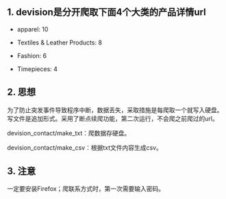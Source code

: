 ## 1. devision是分开爬取下面4个大类的产品详情url

   - apparel: 10

   - Textiles & Leather Products: 8

   - Fashion: 6

   - Timepieces: 4

## 2. 思想

   为了防止突发事件导致程序中断，数据丢失，采取措施是每爬取一个就写入硬盘。
   写文件是追加形式。采用了断点续爬功能，第二次运行，不会爬之前爬过的url。

   devision_contact/make_txt：爬数据存硬盘。

   devision_contact/make_csv：根据txt文件内容生成csv。

## 3. 注意

   一定要安装Firefox；爬联系方式时，第一次需要输入密码。

